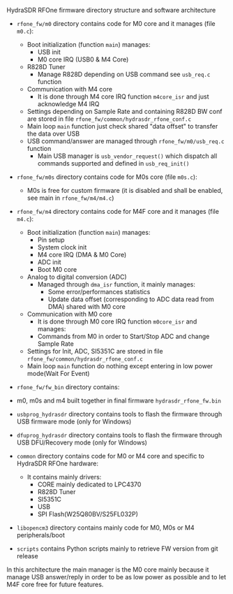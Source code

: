 HydraSDR RFOne firmware directory structure and software architecture

* `rfone_fw/m0` directory contains code for M0 core and it manages (file `m0.c`):
  * Boot initialization (function `main`) manages:
    * USB init
    * M0 core IRQ (USB0 & M4 Core)
  * R828D Tuner
    * Manage R828D depending on USB command see `usb_req.c` function
  * Communication with M4 core
    * It is done through M4 core IRQ function `m4core_isr` and just acknowledge M4 IRQ
  * Settings depending on Sample Rate and containing R828D BW conf are stored in file `rfone_fw/common/hydrasdr_rfone_conf.c`
  * Main loop `main` function just check shared "data offset" to transfer the data over USB
  * USB command/answer are managed through `rfone_fw/m0/usb_req.c` function
    * Main USB manager is `usb_vendor_request()` which dispatch all commands supported and defined in `usb_req_init()`

* `rfone_fw/m0s` directory contains code for M0s core (file `m0s.c`):
  * M0s is free for custom firmware (it is disabled and shall be enabled, see main in `rfone_fw/m4/m4.c`)

* `rfone_fw/m4` directory contains code for M4F core and it manages (file `m4.c`):
  * Boot initialization (function `main`) manages:
    * Pin setup
    * System clock init
    * M4 core IRQ (DMA & M0 Core)
    * ADC init
    * Boot M0 core
  * Analog to digital conversion (ADC)
    * Managed through `dma_isr` function, it mainly manages:
      * Some error/performances statistics
      * Update data offset (corresponding to ADC data read from DMA) shared with M0 core
  * Communication with M0 core
      * It is done through M0 core IRQ function `m0core_isr` and manages:
      * Commands from M0 in order to Start/Stop ADC and change Sample Rate
  * Settings for Init, ADC, SI5351C are stored in file `rfone_fw/common/hydrasdr_rfone_conf.c`
  * Main loop `main` function do nothing except entering in low power mode(Wait For Event)

* `rfone_fw/fw_bin` directory contains:
 *  m0, m0s and m4 built together in final firmware `hydrasdr_rfone_fw.bin`
 * `usbprog_hydrasdr` directory contains tools to flash the firmware through USB firmware mode (only for Windows)
 * `dfuprog_hydrasdr` directory contains tools to flash the firmware through USB DFU/Recovery mode (only for Windows)

* `common` directory contains code for M0 or M4 core and specific to HydraSDR RFOne hardware:
  * It contains mainly drivers:
    * CORE mainly dedicated to LPC4370
    * R828D Tuner
    * SI5351C
    * USB
    * SPI Flash(W25Q80BV/S25FL032P)

* `libopencm3` directory contains mainly code for M0, M0s or M4 peripherals/boot

* `scripts` contains Python scripts mainly to retrieve FW version from git release

In this architecture the main manager is the M0 core mainly because it manage USB answer/reply in order
 to be as low power as possible and to let M4F core free for future features.
